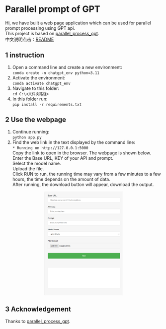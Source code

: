 # Parallel prompt of GPT
Hi, we have built a web page application which can be used for parallel prompt processing using GPT api.   
This project is based on [parallel_process_gpt](https://github.com/tiny-rawr/parallel_process_gpt).  
中文说明点击：[README](https://github.com/DorisWangDR/parallel-prompt/blob/main/README.md)

## 1 instruction
1) Open a command line and create a new environment:  
`conda create -n chatgpt_env python=3.11`
2) Activate the environment:  
`conda activate chatgpt_env`
3) Navigate to this folder:  
`cd C:\<文件夹路径>`
4) In this folder run:  
`pip install -r requirements.txt`

## 2 Use the webpage
1) Continue running:  
   `python app.py`
2) Find the web link in the text displayed by the command line:  
   `* Running on http://127.0.0.1:5000`  
   Copy the link to open in the browser. The webpage is shown below.  
   Enter the Base URL, KEY of your API and prompt.  
   Select the model name.  
   Upload the file.  
   Click RUN to run, the running time may vary from a few minutes to a few hours, the time depends on the amount of data.  
   After running, the download button will appear, download the output.
<center><img src="https://github.com/DorisWangDR/parallel-prompt/blob/main/website_example.png" alt="website_screenshot" width="50%"/></center>

## 3 Acknowledgement
Thanks to [parallel_process_gpt](https://github.com/tiny-rawr/parallel_process_gpt).
